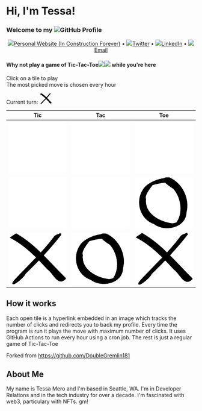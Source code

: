 # Hi, I'm Tessa!
### Welcome to my <img src="https://img.icons8.com/color/96/000000/github--v1.png" height="24"/>GitHub Profile

<p align="center">
  <a href="https://tessamero.com"><img src="https://img.icons8.com/color/96/000000/internet.png" height="16"/>Personal Website (In Construction Forever)</a> •
  <a href="https://twitter.com/tessamero"><img src="https://img.icons8.com/color/96/000000/twitter-circled.png" height="16"/>Twitter</a> •
  <a href="https://www.linkedin.com/in/tessamero"><img src="https://img.icons8.com/color/96/000000/linkedin-circled.png" height="16"/>LinkedIn</a> •
  <a href="mailto:tessamero@gmail.com"><img src="https://img.icons8.com/color/96/000000/email.png" height="16"/>Email</a>
</p>

#### Why not play a game of Tic-Tac-Toe<img src="https://img.icons8.com/material-outlined/96/000000/delete-sign.png" height="16"/><img src="https://img.icons8.com/material-outlined/96/000000/unchecked-circle.png" height="16"/> while you're here
Click on a tile to play  
The most picked move is chosen every hour

Current turn: <img src= "https://github.com/tessamero/tessamero/blob/main/assets/True.png" alt="Current Turn" width="32"/>

| Tic | Tac | Toe |
|--|--|--|
| [![Tile 0](https://github.com/tessamero/tessamero/blob/main/assets/None.png)](https://cntr.click/5xW31GG) | [![Tile 1](https://github.com/tessamero/tessamero/blob/main/assets/None.png)](https://cntr.click/k6m4pLh) | [![Tile 2](https://github.com/tessamero/tessamero/blob/main/assets/None.png)](https://cntr.click/0Jy1NdB) |
| [![Tile 3](https://github.com/tessamero/tessamero/blob/main/assets/None.png)](https://cntr.click/y4BYk8p) | [![Tile 4](https://github.com/tessamero/tessamero/blob/main/assets/None.png)](https://cntr.click/VCtRg6b) | [![Tile 5](https://github.com/tessamero/tessamero/blob/main/assets/False.png)](https://github.com/tessamero) |
| [![Tile 6](https://github.com/tessamero/tessamero/blob/main/assets/True.png)](https://github.com/tessamero) | [![Tile 7](https://github.com/tessamero/tessamero/blob/main/assets/False.png)](https://github.com/tessamero) | [![Tile 8](https://github.com/tessamero/tessamero/blob/main/assets/True.png)](https://github.com/tessamero) |

## How it works

Each open tile is a hyperlink embedded in an image which tracks the number of clicks and redirects you to back my profile.
Every time the program is run it plays the move with maximum number of clicks.
It uses GitHub Actions to run every hour using a cron job.
The rest is just a regular game of Tic-Tac-Toe

Forked from https://github.com/DoubleGremlin181
    
## About Me


My name is Tessa Mero and I'm based in Seattle, WA. I'm in Developer Relations and in the tech industry for over a decade. I'm fascinated with web3, particulary with NFTs. gm!


